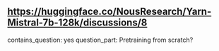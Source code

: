 ## https://huggingface.co/NousResearch/Yarn-Mistral-7b-128k/discussions/8

contains_question: yes
question_part: Pretraining from scratch?